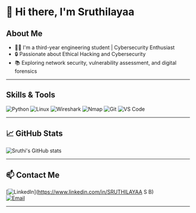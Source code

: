 # 👋 Hi there, I'm Sruthilayaa

## About Me
- 👩‍🎓 I'm a third-year engineering student | Cybersecurity Enthusiast
- 🔒 Passionate about Ethical Hacking and Cybersecurity
- 📚 Exploring network security, vulnerability assessment, and digital forensics

---

## Skills & Tools
![Python](https://img.shields.io/badge/Python-3776AB?style=flat&logo=python&logoColor=white)
![Linux](https://img.shields.io/badge/Linux-FCC624?style=flat&logo=linux&logoColor=black)
![Wireshark](https://img.shields.io/badge/Wireshark-1679A7?style=flat&logo=wireshark&logoColor=white)
![Nmap](https://img.shields.io/badge/Nmap-0080FF?style=flat&logo=nmap&logoColor=white)
![Git](https://img.shields.io/badge/Git-F05032?style=flat&logo=git&logoColor=white)
![VS Code](https://img.shields.io/badge/VS_Code-007ACC?style=flat&logo=visual-studio-code&logoColor=white)

---

## 📈 GitHub Stats
![Sruthi's GitHub stats](https://github-readme-stats.vercel.app/api?username=sruthilayaa&show_icons=true&theme=calm)

---

## 📫 Contact Me
[![LinkedIn](https://img.shields.io/badge/LinkedIn-blue?style=flat&logo=linkedin&logoColor=white)](https://www.linkedin.com/in/SRUTHILAYAA S B)  
[![Email](https://img.shields.io/badge/Gmail-red?style=flat&logo=gmail&logoColor=white)](mailto:sruthilayaa24@gmail.com)

---
